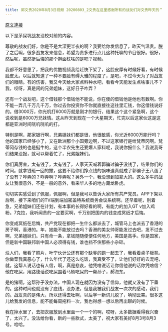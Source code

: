 ```yaml
---
title: 郭文贵2020年8月3日视频 20200803_2文贵在这里感谢所有的战友们对文贵昨天的＂脱聊
---
```


[原文連接](https://gnews.org/ThreadView/53479499)

以下是茅屎坑战友没校对前的内容。

  尊敬的战友们好，你是不是大深更半夜的啊？我要给你发信息了，昨天气温贵。脱了之后啊，很多战友发来信息，希望为贵多进行点儿这种托聊的节目很好。很好，然后呢，虽然挺后悔的那个擀面杖啥的是吧？视频。

  我都不好意思了，把我的优酷视频我给赶快下架了，这脸皮厚有时候好看，有时候脸皮太。以后就知道了一种不要脸有碍大雅的程度了，是吧，不过今天为了对战友们的眼睛。有的伤害，我又今天给大家点料种水吧，看看今天能发生点啥事儿不？我，哎呀，真是闲的兄弟姐妹，这好日子咋弄？

  还有一个战友吧，这个借钱那个借钱他不能说，你在傻的借钱他是他也有数啊。你不能一弄几千万几千万，你过去你投资你不你就直接往这往里汇钱，你这借钱说好的。借3000万，你光机打6000万就是刚才的银行，结果这个这个紧急啊，这个说收到是6000万兄妹情。这从昨天到现在一个大星期天，忙完以后这家伙这是这都是亚洲时间咣叽咣叽的打。

  特别是啊，那家银行啊，兄弟姐妹们都是很，他很敏感，你光近6000万能行吗？他的国家已经够小了，又在欧洲那个小国旁边啊，不过这家银行是给梵蒂冈啊。梵蒂冈存钱的也是挺牛的，这个半农先生还要爆人家料呢，我说你报什么？我说我哥们结果没报，就可以帮着忙了，兄弟姐妹们。

  你们真厉害，太有钱了，太有钱了，人家天天喊着郭骗过骗子没钱了，结果你们的时间。就拿钱砸一回的撒，这要不给你们挣点钱的锅味道真就成了郭骗子王八蛋了了没有？咋弄的？咋弄啊？咋弄呢？另外一个，我没想到加拿大的。这么多牛的战友让我很意外，不是一般的意外，看来华人多的地方藏龙卧虎。

  切切实实感受到了佩服，佩服啊，但是我可以告诉大家所有共产党员。APP下架以后啊，接下来咱们的TV端到端加密盖特系统商务会议系统啊。还早着呢，别着急，兄弟姐妹们还在计划，有本事的长得好看的啊，有能力的加入GT v加入鸡粉。7克拉，我听闻贵的一定要买啊，千万别把国内的钱变成冥纸才后悔。

  你变成冥纸在后悔，共产党现在都把一生什么都派去了，城管马上也派去了香港的房子啊，香港的。年，她能不能放过去吗？香港的美女帅哥能发过去吧，发不过去啊，兄弟姐妹们。只有命一条，拿钱随随便便任何地方，美国是高手。你是国家，但是新中国联邦新中国人必须得有钱，谁也挡不住那些小杂碎。

  烂人们，我看了照片，叶宁伙计公还有那个缺爹的跑一起去了，我看着桌子板凳。你做菜我真恶心了，什么年代了还这么吃饭，我真受不了，让他们好好的去混吧，就。这帮人说话也有人信，啊，真是悲哀，他凭啥说话让你信他说的话你凭啥信？他在吃屎，用路德话说吃屎围着马桶吃屎的一帮孙子，郝海东。

  是的猪啊，这帮孙子没办法，中国人现在就因为没有了信仰，他就又没有了下垂的。这种时间也就没有了底线，没办法，但是我被我们战友一次次的感动，我们的。战友真的是伟大，所以还得去吐啊，以后学一新词儿脱了，响彻云霄。很多这儿给我发的信息，能不能每周拖料一次，我也得想一想以后再出聊的时候。

  我在掉水里了，去把衣服放到水里面一个一个的啊，哎呀，太多数据看得我兴奋了，太兴了。没法给你看，新的一些款式，太美了，祝大家有美好8月3号8月3号。哈哈。
